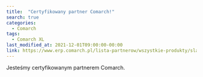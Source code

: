```yaml
---
title:  "Certyfikowany partner Comarch!"
search: true
categories: 
  - Comarch
tags:
  - Comarch XL
last_modified_at: 2021-12-01T09:00:00-00:00
link: https://www.erp.comarch.pl/lista-partnerow/wszystkie-produkty/slaskie?n=integi
---
```


Jesteśmy certyfikowanym partnerem Comarch.



